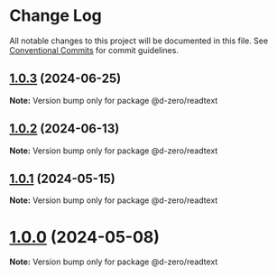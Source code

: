 # Change Log

All notable changes to this project will be documented in this file.
See [Conventional Commits](https://conventionalcommits.org) for commit guidelines.

## [1.0.3](https://github.com/d-zero-dev/tools/compare/@d-zero/readtext@1.0.2...@d-zero/readtext@1.0.3) (2024-06-25)

**Note:** Version bump only for package @d-zero/readtext

## [1.0.2](https://github.com/d-zero-dev/tools/compare/@d-zero/readtext@1.0.1...@d-zero/readtext@1.0.2) (2024-06-13)

**Note:** Version bump only for package @d-zero/readtext

## [1.0.1](https://github.com/d-zero-dev/tools/compare/@d-zero/readtext@1.0.0...@d-zero/readtext@1.0.1) (2024-05-15)

**Note:** Version bump only for package @d-zero/readtext

# [1.0.0](https://github.com/d-zero-dev/tools/compare/@d-zero/readtext@1.0.0-alpha.2...@d-zero/readtext@1.0.0) (2024-05-08)

**Note:** Version bump only for package @d-zero/readtext
